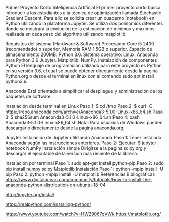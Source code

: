 Primer Proyecto Corto Inteligencia Artificial
El primer proyecto corto busca introducir a los estudiantes a la técnica de optimización llamada Stochastic Gradient Descent. Para ello se solicita crear un cuaderno (notebook) en Python utilizando la plataforma Jupyter. Se utiliza dos polinomios diferentes donde se mostrará la evolución de la estimación de mínimos y máximos realizada en cada paso del algoritmo utilizando matplotlib.

Requisitos del sistema (Hardware & Software)
Procesador Core i5 2400 (recomendado) o superior.
Memoria RAM 1.5GB o superior.
Espacio de almacenamiento 200MB.
Python 3.6.
Sistema operativo: Linux.
Anaconda para Python 3.6
Jupyter.
Matplotlib.
NumPy.
Instalación de componentes
Python
El lenguaje de programación utilizado para este proyecto es Python en su versión 3.6, el cual se puede obtener directamente desde la pagina Python.org o desde el terminal en linux con el comando sudo apt install python3.6.

Anaconda
Está orientado a simplificar el despliegue y administración de los paquetes de software.

Instalación desde terminal en Linux
Paso 1: $ cd /tmp
Paso 2: $ curl -O https://repo.anaconda.com/archive/Anaconda3-5.1.0-Linux-x86_64.sh
Paso 3: $ sha256sum Anaconda3-5.1.0-Linux-x86_64.sh
Paso 4: bash Anaconda3-5.1.0-Linux-x86_64.sh
Nota: Para usuarios de Windows pueden descargarlo directamente desde la pagina anaconda.org.

Jupyter
Instalación de Jupyter utilizando Anaconda
Paso 1: Tener instalado Anaconda según las instrucciones anteriores.
Paso 2: Ejecutar: $ jupyter notebook
NumPy
Instalación simple
Dirigirse a la pagina scipy.org y descargar el ejecutable de la versión mas reciente de la librería.

Instalación por terminal
Paso 1: sudo apt-get install python-pip
Paso 2: sudo pip install numpy scipy
Matplotlib
Instalación
Paso 1: python -mpip install -U pip
Paso 2: python -mpip install -U matplotlib
Referencias Bibliográficas
https://www.digitalocean.com/community/tutorials/how-to-install-the-anaconda-python-distribution-on-ubuntu-18-04

http://jupyter.org/install

https://realpython.com/installing-python/

https://www.youtube.com/watch?v=HW29067qVWk https://matplotlib.org/

